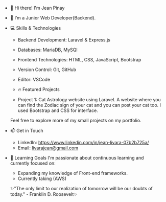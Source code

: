 - 👋 Hi there! I'm Jean Pinay
- 🌱 I’m a Junior Web Developer(Backend).

- 💻 Skills & Technologies
  - Backend Development: Laravel & Express.js
  - Databases: MariaDB, MySQl
  - Frontend Technologies: HTML, CSS, JavaScript, Bootstrap
  - Version Control: Git, GitHub
  - Editor: VSCode
  
  - 🔥 Featured Projects
  - Project 1: Cat Astrology website using Laravel. A website where you can find the Zodiac sign of your cat and you can post your cat too. I used Bootstrap and CSS for      interface.
  
  Feel free to explore more of my small projects on my portfolio.

- 📫 Get in Touch
  - LinkedIn: https://www.linkedin.com/in/jean-livara-07b2b725a/
  - Email: livarajean@gmail.com

- 🌱 Learning Goals
  I'm passionate about continuous learning and currently focused on:

  - Expanding my knowledge of Front-end frameworks.
  - Currently taking  (AWS)
  

  ✨"The only limit to our realization of tomorrow will be our doubts of today." - Franklin D. Roosevelt✨
  

